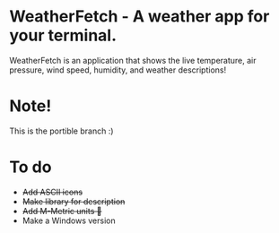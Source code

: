 # WeatherFetch - A weather app for your terminal.
WeatherFetch is an application that shows the live temperature, air pressure, wind speed, humidity, and weather descriptions!

# Note!
This is the portible branch :)


# To do
+ ~~Add ASCII icons~~
+ ~~Make library for description~~
+ ~~Add M-Metric units 🤢~~
+ Make a Windows version

